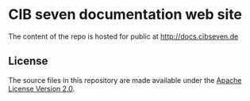 # CIB seven documentation web site
The content of the repo is hosted for public at http://docs.cibseven.de

## License
The source files in this repository are made available under the [Apache License Version 2.0](./LICENSE).
